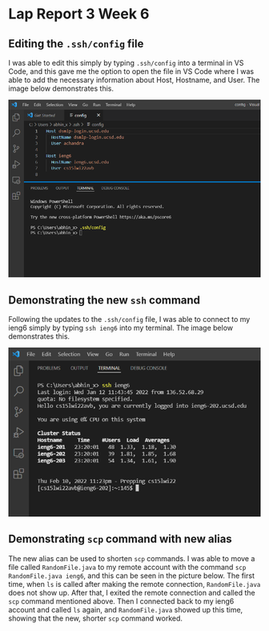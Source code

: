 # Lap Report 3 Week 6

## Editing the `.ssh/config` file

I was able to edit this simply by typing `.ssh/config` into a terminal in VS Code, and this gave me the option to open the file in VS Code where I was able to add the necessary information about Host, Hostname, and User. The image below demonstrates this.

![editing config file](image15.png)

## Demonstrating the new `ssh` command

Following the updates to the `.ssh/config` file, I was able to connect to my ieng6 simply by typing `ssh ieng6` into my terminal. The image below demonstrates this.

![demoing new ssh command](image16.png)

## Demonstrating `scp` command with new alias 

The new alias can be used to shorten `scp` commands. I was able to move a file called `RandomFile.java` to my remote account with the command `scp RandomFile.java ieng6`, and this can be seen in the picture below. The first time, when `ls` is called after making the remote connection, `RandomFile.java` does not show up. After that, I exited the remote connection and called the `scp` command mentioned above. Then I connected back to my ieng6 account and called `ls` again, and `RandomFile.java` showed up this time, showing that the new, shorter `scp` command worked.
